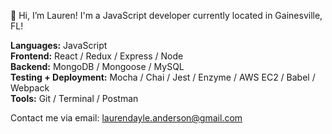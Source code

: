 👋 Hi, I’m Lauren! 
I'm a JavaScript developer currently located in Gainesville, FL! 

**Languages:** JavaScript   
**Frontend:** React / Redux / Express / Node   
**Backend:** MongoDB / Mongoose / MySQL   
**Testing + Deployment:** Mocha / Chai / Jest / Enzyme / AWS EC2 / Babel / Webpack    
**Tools:** Git / Terminal / Postman   

Contact me via email: laurendayle.anderson@gmail.com
  


<!---
laurendayle/laurendayle is a ✨ special ✨ repository because its `README.md` (this file) appears on your GitHub profile.
You can click the Preview link to take a look at your changes.
--->
